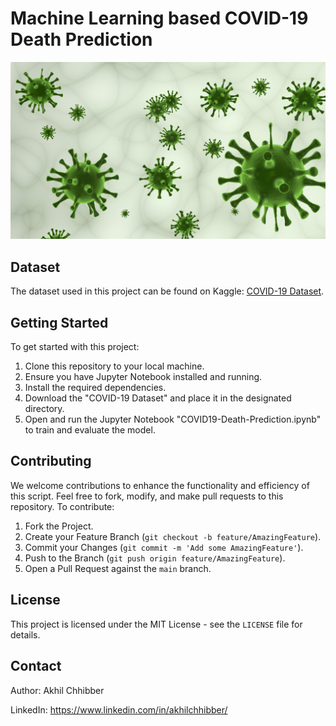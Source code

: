 # Machine Learning based COVID-19 Death Prediction
<p align="center">
  <img src="https://github.com/akhilchibber/COVID19-Death-Prediction/blob/main/COVID-19.png?raw=true" alt="earthml Logo">
</p>

## Dataset
The dataset used in this project can be found on Kaggle: [COVID-19 Dataset](https://www.kaggle.com/datasets/meirnizri/covid19-dataset/code). 

## Getting Started
To get started with this project:

1. Clone this repository to your local machine.
2. Ensure you have Jupyter Notebook installed and running.
3. Install the required dependencies.
4. Download the "COVID-19 Dataset" and place it in the designated directory.
5. Open and run the Jupyter Notebook "COVID19-Death-Prediction.ipynb" to train and evaluate the model.

## Contributing
We welcome contributions to enhance the functionality and efficiency of this script. Feel free to fork, modify, and make pull requests to this repository. To contribute:

1. Fork the Project.
2. Create your Feature Branch (`git checkout -b feature/AmazingFeature`).
3. Commit your Changes (`git commit -m 'Add some AmazingFeature'`).
4. Push to the Branch (`git push origin feature/AmazingFeature`).
5. Open a Pull Request against the `main` branch.

## License

This project is licensed under the MIT License - see the `LICENSE` file for details.

## Contact

Author: Akhil Chhibber

LinkedIn: https://www.linkedin.com/in/akhilchhibber/
